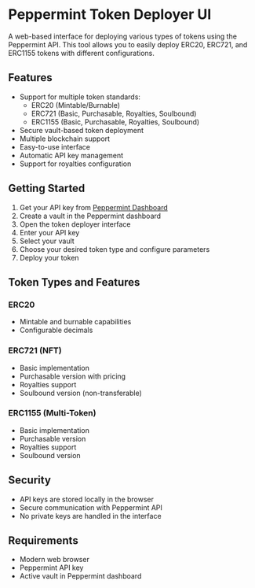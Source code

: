 # Peppermint Token Deployer UI

A web-based interface for deploying various types of tokens using the Peppermint API. This tool allows you to easily deploy ERC20, ERC721, and ERC1155 tokens with different configurations.

## Features

- Support for multiple token standards:
  - ERC20 (Mintable/Burnable)
  - ERC721 (Basic, Purchasable, Royalties, Soulbound)
  - ERC1155 (Basic, Purchasable, Royalties, Soulbound)
- Secure vault-based token deployment
- Multiple blockchain support
- Easy-to-use interface
- Automatic API key management
- Support for royalties configuration

## Getting Started

1. Get your API key from [Peppermint Dashboard](https://dashboard.peppermint.tools)
2. Create a vault in the Peppermint dashboard
3. Open the token deployer interface
4. Enter your API key
5. Select your vault
6. Choose your desired token type and configure parameters
7. Deploy your token

## Token Types and Features

### ERC20

- Mintable and burnable capabilities
- Configurable decimals

### ERC721 (NFT)

- Basic implementation
- Purchasable version with pricing
- Royalties support
- Soulbound version (non-transferable)

### ERC1155 (Multi-Token)

- Basic implementation
- Purchasable version
- Royalties support
- Soulbound version

## Security

- API keys are stored locally in the browser
- Secure communication with Peppermint API
- No private keys are handled in the interface

## Requirements

- Modern web browser
- Peppermint API key
- Active vault in Peppermint dashboard
